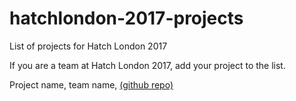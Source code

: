 # hatchlondon-2017-projects
List of projects for Hatch London 2017

If you are a team at Hatch London 2017, add your project to the list.

Project name, team name, [(github repo)](https://github.com/...) 
